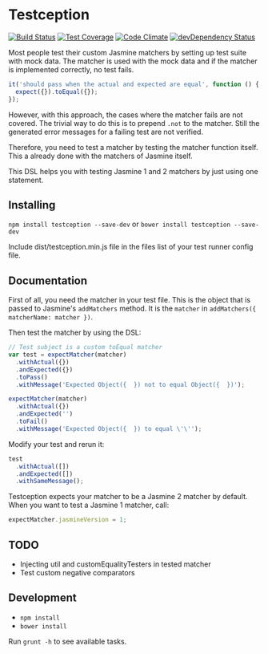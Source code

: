 # Testception

[![Build Status](https://travis-ci.org/fvanwijk/testception.svg?branch=master)](https://travis-ci.org/fvanwijk/testception)
[![Test Coverage](https://codeclimate.com/github/fvanwijk/testception/badges/coverage.svg)](https://codeclimate.com/github/fvanwijk/testception)
[![Code Climate](https://codeclimate.com/github/fvanwijk/testception/badges/gpa.svg)](https://codeclimate.com/github/fvanwijk/testception)
[![devDependency Status](https://david-dm.org/fvanwijk/testception/dev-status.svg)](https://david-dm.org/fvanwijk/testception?type=dev)

Most people test their custom Jasmine matchers by setting up test suite with mock data.
The matcher is used with the mock data and if the matcher is implemented correctly, no test fails.

```javascript
it('should pass when the actual and expected are equal', function () {
  expect({}).toEqual({});
});
```

However, with this approach, the cases where the matcher fails are not covered.
The trivial way to do this is to prepend `.not` to the matcher.
Still the generated error messages for a failing test are not verified.

Therefore, you need to test a matcher by testing the matcher function itself.
This a already done with the matchers of Jasmine itself.

This DSL helps you with testing Jasmine 1 and 2 matchers by just using one statement.

## Installing

`npm install testception --save-dev` or `bower install testception --save-dev`

Include dist/testception.min.js file in the files list of your test runner config file.

## Documentation

First of all, you need the matcher in your test file. This is the object that is passed to Jasmine's `addMatchers` method.
It is the `matcher` in `addMatchers({ matcherName: matcher })`.

Then test the matcher by using the DSL:

```javascript
// Test subject is a custom toEqual matcher
var test = expectMatcher(matcher)
  .withActual({})
  .andExpected({})
  .toPass()
  .withMessage('Expected Object({  }) not to equal Object({  })');

expectMatcher(matcher)
  .withActual({})
  .andExpected('')
  .toFail()
  .withMessage('Expected Object({  }) to equal \'\'');
```

Modify your test and rerun it:

```javascript
test
  .withActual([])
  .andExpected([])
  .withSameMessage();
```

Testception expects your matcher to be a Jasmine 2 matcher by default. When you want to test a Jasmine 1 matcher,
call:

```javascript
expectMatcher.jasmineVersion = 1;
```

## TODO

- Injecting util and customEqualityTesters in tested matcher
- Test custom negative comparators

## Development

* `npm install`
* `bower install`

Run `grunt -h` to see available tasks.